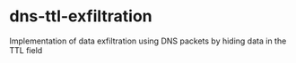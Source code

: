 # dns-ttl-exfiltration
Implementation of data exfiltration using DNS packets by hiding data in the TTL field
